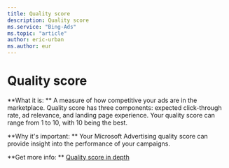 ```yaml
---
title: Quality score
description: Quality score
ms.service: "Bing-Ads"
ms.topic: "article"
author: eric-urban
ms.author: eur
---
```


# Quality score

**What it is: **    A measure of how competitive your ads are in the marketplace. Quality score has three components: expected click-through rate, ad relevance, and landing page experience. Your quality score can range from 1 to 10, with 10 being the best.

**Why it's important: **       Your Microsoft Advertising quality score can provide insight into the performance of your campaigns.

**Get more info: **    [Quality score in depth](../hlp_BA_CONC_AboutQualityScore.md)


